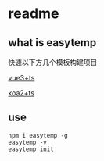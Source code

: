 # readme

## what is easytemp

快速以下方几个模板构建项目

[vue3+ts](https://github.com/qytayh/intro/tree/template)

[koa2+ts](https://github.com/qytayh/intro-service/tree/template)

## use
```
npm i easytemp -g
easytemp -v
easytemp init
```
